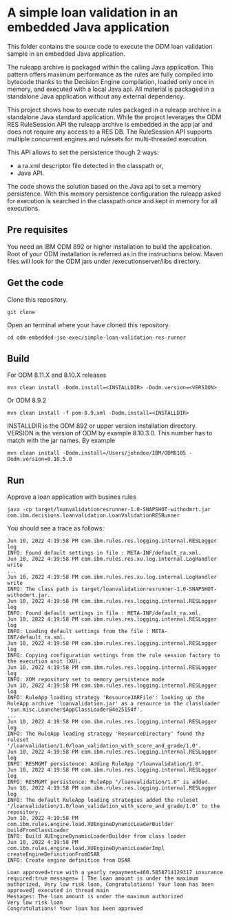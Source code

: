 # A simple loan validation in an embedded Java application
This folder contains the source code to execute the ODM loan validation sample in an embedded Java application.

The ruleapp archive is packaged within the calling Java application. This pattern offers maximum performance as the rules are fully compiled into bytecode thanks to the Decision Engine compilation, loaded only once in memory, and executed with a local Java api. All material is packaged in a standalone Java application without any external dependency.

This project shows how to execute rules packaged in a ruleapp archive in a standalone Java standard application.
While the project leverages the ODM RES RuleSession API the ruleapp archive is embedded in the app jar and does not require any access to a RES DB.
The RuleSession API supports multiple concurrent engines and rulesets for multi-threaded execution.

This API allows to set the persistence though 2 ways: 
- a ra.xml descriptor file detected in the classpath or, 
- Java API. 

The code shows the solution based on the Java api to set a memory persistence. With this memory persistence configuration the ruleapp asked for execution is searched in the classpath once and kept in memory for all executions. 

## Pre requisites
You need an IBM ODM 892 or higher installation to build the application. Root of your ODM installation is referred as <INSTALLDIR> in the instructions below. Maven files will look for the ODM jars under <INSTALLDIR>/executionserver/libs directory.

## Get the code
Clone this repository.
```console
git clone
```
Open an terminal where your have cloned this repository.
```console
cd odm-embedded-jse-exec/simple-loan-validation-res-runner
```
## Build
For ODM 8.11.X and 8.10.X releases
```console
mvn clean install -Dodm.install=<INSTALLDIR> -Dodm.version=<VERSION>
```
Or ODM 8.9.2
```console
mvn clean install -f pom-8.9.xml -Dodm.install=<INSTALLDIR>
```
INSTALLDIR is the ODM 892 or upper version installation directory.
VERSION is the version of ODM by example 8.10.3.0. This number has to match with the jar names.
By example 
```console
mvn clean install -Dodm.install=/Users/johndoe/IBM/ODM8105 -Dodm.version=8.10.5.0
```


## Run

Approve a loan application with busines rules
```console
java -cp target/loanvalidationresrunner-1.0-SNAPSHOT-withodmrt.jar com.ibm.decisions.loanvalidation.LoanValidationRESRunner
```
You should see a trace as follows: 
```console
Jun 10, 2022 4:19:58 PM com.ibm.rules.res.logging.internal.RESLogger log
INFO: Found default settings in file : META-INF/default_ra.xml.
Jun 10, 2022 4:19:58 PM com.ibm.rules.res.xu.log.internal.LogHandler write
...
Jun 10, 2022 4:19:58 PM com.ibm.rules.res.xu.log.internal.LogHandler write
INFO: The class path is target/loanvalidationresrunner-1.0-SNAPSHOT-withodmrt.jar.
Jun 10, 2022 4:19:58 PM com.ibm.rules.res.logging.internal.RESLogger log
INFO: Found default settings in file : META-INF/default_ra.xml.
Jun 10, 2022 4:19:58 PM com.ibm.rules.res.logging.internal.RESLogger log
INFO: Loading default settings from the file : META-INF/default_ra.xml.
Jun 10, 2022 4:19:58 PM com.ibm.rules.res.logging.internal.RESLogger log
INFO: Copying configuration settings from the rule session factory to the execution unit (XU).
Jun 10, 2022 4:19:58 PM com.ibm.rules.res.logging.internal.RESLogger log
INFO: XOM repository set to memory persistence mode
Jun 10, 2022 4:19:58 PM com.ibm.rules.res.logging.internal.RESLogger log
INFO: RuleApp loading strategy 'ResourceJARFile': looking up the RuleApp archive 'loanvalidation.jar' as a resource in the classloader 'sun.misc.Launcher$AppClassLoader@4e25154f'.
...
Jun 10, 2022 4:19:58 PM com.ibm.rules.res.logging.internal.RESLogger log
INFO: The RuleApp loading strategy 'ResourceDirectory' found the ruleset '/loanvalidation/1.0/loan_validation_with_score_and_grade/1.0'.
Jun 10, 2022 4:19:58 PM com.ibm.rules.res.logging.internal.RESLogger log
INFO: RESMGMT persistence: Adding RuleApp "/loanvalidation/1.0".
Jun 10, 2022 4:19:58 PM com.ibm.rules.res.logging.internal.RESLogger log
INFO: RESMGMT persistence: RuleApp "/loanvalidation/1.0" is added.
Jun 10, 2022 4:19:58 PM com.ibm.rules.res.logging.internal.RESLogger log
INFO: The default RuleApp loading strategies added the ruleset '/loanvalidation/1.0/loan_validation_with_score_and_grade/1.0' to the repository.
Jun 10, 2022 4:19:58 PM com.ibm.rules.engine.load.XUEngineDynamicLoaderBuilder buildFromClassLoader
INFO: Build XUEngineDynamicLoaderBuilder from class loader
Jun 10, 2022 4:19:58 PM com.ibm.rules.engine.load.XUEngineDynamicLoaderImpl createEngineDefinitionFromDSAR
INFO: Create engine definition from DSAR
  
Loan approved=true with a yearly repayment=460.5858714129317 insurance required:true messages= [ The loan amount is under the maximum authorized, Very low risk loan, Congratulations! Your loan has been approved] executed in thread main
Messages: The loan amount is under the maximum authorized
Very low risk loan
Congratulations! Your loan has been approved
```

